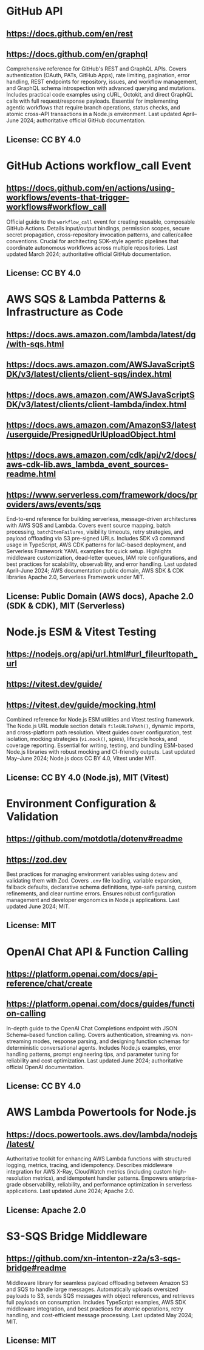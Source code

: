 # GitHub API
## https://docs.github.com/en/rest
## https://docs.github.com/en/graphql
Comprehensive reference for GitHub's REST and GraphQL APIs. Covers authentication (OAuth, PATs, GitHub Apps), rate limiting, pagination, error handling, REST endpoints for repository, issues, and workflow management, and GraphQL schema introspection with advanced querying and mutations. Includes practical code examples using cURL, Octokit, and direct GraphQL calls with full request/response payloads. Essential for implementing agentic workflows that require branch operations, status checks, and atomic cross-API transactions in a Node.js environment.
Last updated April–June 2024; authoritative official GitHub documentation.
## License: CC BY 4.0

# GitHub Actions workflow_call Event
## https://docs.github.com/en/actions/using-workflows/events-that-trigger-workflows#workflow_call
Official guide to the `workflow_call` event for creating reusable, composable GitHub Actions. Details input/output bindings, permission scopes, secure secret propagation, cross-repository invocation patterns, and caller/callee conventions. Crucial for architecting SDK-style agentic pipelines that coordinate autonomous workflows across multiple repositories.
Last updated March 2024; authoritative official GitHub documentation.
## License: CC BY 4.0

# AWS SQS & Lambda Patterns & Infrastructure as Code
## https://docs.aws.amazon.com/lambda/latest/dg/with-sqs.html
## https://docs.aws.amazon.com/AWSJavaScriptSDK/v3/latest/clients/client-sqs/index.html
## https://docs.aws.amazon.com/AWSJavaScriptSDK/v3/latest/clients/client-lambda/index.html
## https://docs.aws.amazon.com/AmazonS3/latest/userguide/PresignedUrlUploadObject.html
## https://docs.aws.amazon.com/cdk/api/v2/docs/aws-cdk-lib.aws_lambda_event_sources-readme.html
## https://www.serverless.com/framework/docs/providers/aws/events/sqs
End-to-end reference for building serverless, message-driven architectures with AWS SQS and Lambda. Covers event source mapping, batch processing, `batchItemFailures`, visibility timeouts, retry strategies, and payload offloading via S3 pre-signed URLs. Includes SDK v3 command usage in TypeScript, AWS CDK patterns for IaC-based deployment, and Serverless Framework YAML examples for quick setup. Highlights middleware customization, dead-letter queues, IAM role configurations, and best practices for scalability, observability, and error handling.
Last updated April–June 2024; AWS documentation public domain, AWS SDK & CDK libraries Apache 2.0, Serverless Framework under MIT.
## License: Public Domain (AWS docs), Apache 2.0 (SDK & CDK), MIT (Serverless)

# Node.js ESM & Vitest Testing
## https://nodejs.org/api/url.html#url_fileurltopath_url
## https://vitest.dev/guide/
## https://vitest.dev/guide/mocking.html
Combined reference for Node.js ESM utilities and Vitest testing framework. The Node.js URL module section details `fileURLToPath()`, dynamic imports, and cross-platform path resolution. Vitest guides cover configuration, test isolation, mocking strategies (`vi.mock()`, spies), lifecycle hooks, and coverage reporting. Essential for writing, testing, and bundling ESM-based Node.js libraries with robust mocking and CI-friendly outputs.
Last updated May–June 2024; Node.js docs CC BY 4.0, Vitest under MIT.
## License: CC BY 4.0 (Node.js), MIT (Vitest)

# Environment Configuration & Validation
## https://github.com/motdotla/dotenv#readme
## https://zod.dev
Best practices for managing environment variables using `dotenv` and validating them with Zod. Covers `.env` file loading, variable expansion, fallback defaults, declarative schema definitions, type-safe parsing, custom refinements, and clear runtime errors. Ensures robust configuration management and developer ergonomics in Node.js applications.
Last updated June 2024; MIT.
## License: MIT

# OpenAI Chat API & Function Calling
## https://platform.openai.com/docs/api-reference/chat/create
## https://platform.openai.com/docs/guides/function-calling
In-depth guide to the OpenAI Chat Completions endpoint with JSON Schema–based function calling. Covers authentication, streaming vs. non-streaming modes, response parsing, and designing function schemas for deterministic conversational agents. Includes Node.js examples, error handling patterns, prompt engineering tips, and parameter tuning for reliability and cost optimization.
Last updated June 2024; authoritative official OpenAI documentation.
## License: CC BY 4.0

# AWS Lambda Powertools for Node.js
## https://docs.powertools.aws.dev/lambda/nodejs/latest/
Authoritative toolkit for enhancing AWS Lambda functions with structured logging, metrics, tracing, and idempotency. Describes middleware integration for AWS X-Ray, CloudWatch metrics (including custom high-resolution metrics), and idempotent handler patterns. Empowers enterprise-grade observability, reliability, and performance optimization in serverless applications.
Last updated June 2024; Apache 2.0.
## License: Apache 2.0

# S3-SQS Bridge Middleware
## https://github.com/xn-intenton-z2a/s3-sqs-bridge#readme
Middleware library for seamless payload offloading between Amazon S3 and SQS to handle large messages. Automatically uploads oversized payloads to S3, sends SQS messages with object references, and retrieves full payloads on consumption. Includes TypeScript examples, AWS SDK middleware integration, and best practices for atomic operations, retry handling, and cost-efficient message processing.
Last updated May 2024; MIT.
## License: MIT